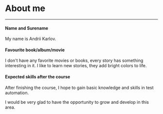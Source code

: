 # About me  

---

#### Name and Surename  

My name is Andrii Karlov.  

####  Favourite book/album/movie  

I don't have any favorite movies or books, every story has something interesting in it. I like to learn new stories, they add bright colors to life.  

#### Expected skills after the course  

After finishing the course, I hope to gain basic knowledge and skills in test automation.  

I would be very glad to have the opportunity to grow and develop in this area.  
